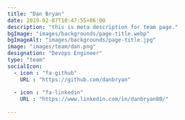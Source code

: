 ```yaml
---
title: "Dan Bryan"
date: 2019-02-07T10:47:55+06:00
description: "this is meta description for team page."
bgImage: "images/backgrounds/page-title.webp"
bgImageAlt: "images/backgrounds/page-title.jpg"
image: "images/team/dan.png"
designation: "Devops Engineer"
type: "team"
socialIcon:
  - icon : "fa-github"
    URL : "https://github.com/danbryan"
    
  - icon : "fa-linkedin"
    URL : "https://www.linkedin.com/in/danbryan80/"
    
---
```


